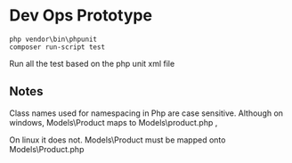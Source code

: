 # Dev Ops Prototype

```
php vendor\bin\phpunit
composer run-script test
```
Run all the test based on the php unit xml file

## Notes

Class names used for namespacing in Php are case sensitive.
Although on windows,
Models\Product maps to Models\product.php ,

On linux it does not. 
Models\Product must be mapped onto Models\Product.php